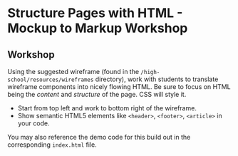 # Structure Pages with HTML - Mockup to Markup Workshop

## Workshop
Using the suggested wireframe (found in the `/high-school/resources/wireframes` directory), work with students to translate wireframe components into nicely flowing HTML.  Be sure to focus on HTML being the *content* and *structure* of the page.  CSS will style it.

- Start from top left and work to bottom right of the wireframe.
- Show semantic HTML5 elements like `<header>`, `<footer>`, `<article>` in your code.

You may also reference the demo code for this build out in the corresponding `index.html` file.